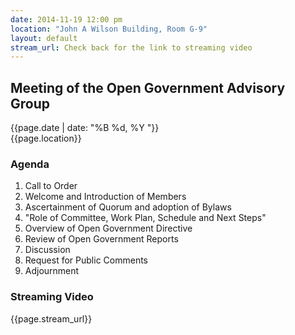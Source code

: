 ```yaml
---
date: 2014-11-19 12:00 pm
location: "John A Wilson Building, Room G-9"
layout: default
stream_url: Check back for the link to streaming video
---
```


## Meeting of the Open Government Advisory Group

{{page.date | date: "%B %d, %Y "}}<br>{{page.location}}

### Agenda

1. Call to Order
2. Welcome and Introduction of Members
3. Ascertainment of Quorum and adoption of Bylaws
4. "Role of Committee, Work Plan, Schedule and Next Steps"
5. Overview of Open Government Directive
6. Review of Open Government Reports
7. Discussion
8. Request for Public Comments
9. Adjournment

### Streaming Video

{{page.stream_url}}